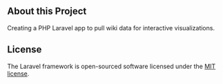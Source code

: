 ## About this Project

Creating a PHP Laravel app to pull wiki data for interactive visualizations.

## License

The Laravel framework is open-sourced software licensed under the [MIT license](https://opensource.org/licenses/MIT).
